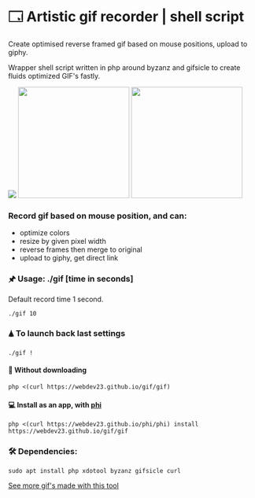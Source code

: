 # 🗔 Artistic gif recorder | shell script

Create optimised reverse framed gif based on mouse positions, upload to giphy.

Wrapper shell script written in php around byzanz and gifsicle to create fluids optimized GIF's fastly.

<img src="https://i.giphy.com/l1KVaNU6xfgbOmsJq.gif"> <img height="226" src="https://ponyhacks.com/img/www/gif1492819850_merged.gif"> <img height="226" src="https://media.giphy.com/media/3oKIPnQYrqXZ4wP4lO/giphy.gif">

### Record gif based on mouse position, and can:

- optimize colors
- resize by given pixel width
- reverse frames then merge to original
- upload to giphy, get direct link

### 🖈 Usage: ./gif [time in seconds] 

Default record time 1 second.

    ./gif 10

### 🛦 To launch back last settings

    ./gif ! 

#### 📡 Without downloading

    php <(curl https://webdev23.github.io/gif/gif)
    
#### 💻 Install as an app, with <a href="https://github.com/webdev23/phi">phi</a>

    php <(curl https://webdev23.github.io/phi/phi) install https://webdev23.github.io/gif/gif

### 🛠 Dependencies: 

    sudo apt install php xdotool byzanz gifsicle curl

<a href="https://webdev23.github.io/gif/expo.html">See more gif's made with this tool</a>
